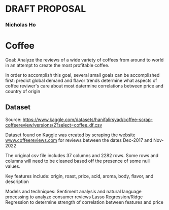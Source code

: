 # DRAFT PROPOSAL
### Nicholas Ho

# Coffee

Goal: Analyze the reviews of a wide variety of coffees from around to world in an attempt to create the most profitable coffee.

In order to accomplish this goal, several small goals can be accomplished first:
predict global demand and flavor trends
determine what aspects of coffee reviwer's care about most
datermine correlations between price and country of origin

## Dataset

Source: https://www.kaggle.com/datasets/hanifalirsyad/coffee-scrap-coffeereview/versions/2?select=coffee_df.csv

Dataset found on Kaggle was created by scraping the website www.coffeereviews.com for reviews between the dates Dec-2017 and Nov-2022

The original csv file includes 37 columns and 2282 rows.  Some rows and columns will need to be cleaned based off the presence of some null values.

Key features include: origin, roast, price, acid, aroma, body, flavor, and description

Models and techniques:
Sentiment analysis and natural language processing to analyze consumer reviews
Lasso Regression/Ridge Regression to determine strength of correlation between features and price




